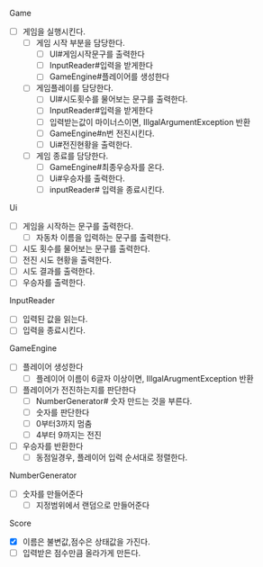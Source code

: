 Game

-[ ] 게임을 실행시킨다.
    - [ ] 게임 시작 부분을 담당한다.
        -[ ] UI#게임시작문구를 출력한다
        - [ ] InputReader#입력을 받게한다
        - [ ] GameEngine#플레이어를 생성한다
    - [ ] 게임플레이를 담당한다.
        -[ ] UI#시도횟수를 물어보는 문구를 출력한다.
        - [ ] InputReader#입력을 받게한다
        - [ ] 입력받는값이 마이너스이면, IllgalArgumentException 반환
        -[ ] GameEngine#n번 전진시킨다.
        -[ ] Ui#전진현황을 출력한다.
    -[ ] 게임 종료를 담당한다.
        -[ ] GameEngine#최종우승자를 온다.
        -[ ] Ui#우승자를 출력한다.
        - [ ] inputReader# 입력을 종료시킨다.

Ui

-[ ] 게임을 시작하는 문구를 출력한다.
    -[ ] 자동차 이름을 입력하는 문구를 출력한다.
-[ ] 시도 횟수를 물어보는 문구를 출력한다.
-[ ] 전진 시도 현황을 출력한다.
- [ ] 시도 결과를 출력한다.
-[ ] 우승자를 출력한다.

InputReader

-[ ] 입력된 값을 읽는다.
- [ ] 입력을 종료시킨다.

GameEngine

-[ ] 플레이어 생성한다
    -[ ] 플레이어 이름이 6글자 이상이면, IllgalArugmentException 반환
- [ ] 플레이어가 전진하는지를 판단한다
    -[ ] NumberGenerator# 숫자 만드는 것을 부른다.
    -[ ] 숫자를 판단한다
    - [ ] 0부터3까지 멈춤
    - [ ] 4부터 9까지는 전진
-[ ] 우승자를 반환한다
    -[ ] 동점일경우, 플레이어 입력 순서대로 정렬한다.

NumberGenerator

-[ ] 숫자를 만들어준다
    -[ ] 지정범위에서 랜덤으로 만들어준다

Score

-[x] 이름은 불변값,점수은 상태값을 가진다.
-[ ] 입력받은 점수만큼 올라가게 만든다.
